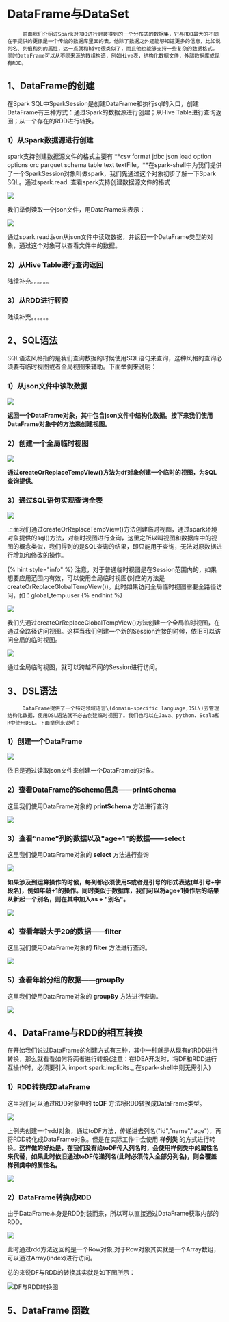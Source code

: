 # DataFrame与DataSet

         前面我们介绍过Spark对RDD进行封装得到的一个分布式的数据集，它与RDD最大的不同在于提供的更像是一个传统的数据库里面的表，他除了数据之外还能够知道更多的信息，比如说列名、列值和列的属性，这一点就和hive很类似了，而且他也能够支持一些复杂的数据格式。同时DataFrame可以从不同来源的数组构造，例如Hive表，结构化数据文件，外部数据库或现有RDD。

## **1、DataFrame的创建**

在Spark SQL中SparkSession是创建DataFrame和执行sql的入口，创建DataFrame有三种方式：通过Spark的数据源进行创建；从Hive Table进行查询返回；从一个存在的RDD进行转换。

### 1）从Spark数据源进行创建

spark支持创建数据源文件的格式主要有 **csv format jdbc json load option options orc parquet schema table text textFile。**在spark-shell中为我们提供了一个SparkSession对象叫做spark，我们先通过这个对象初步了解一下Spark SQL。通过spark.read. 查看spark支持创建数据源文件的格式

![](../.gitbook/assets/image%20%2860%29.png)

我们举例读取一个json文件，用DataFrame来表示：

![](../.gitbook/assets/image%20%2851%29.png)

通过spark.read.json从json文件中读取数据，并返回一个DataFrame类型的对象，通过这个对象可以查看文件中的数据。

### 2）从Hive Table进行查询返回

陆续补充。。。。。。

### 3）从RDD进行转换

陆续补充。。。。。。

## 2、SQL语法

SQL语法风格指的是我们查询数据的时候使用SQL语句来查询，这种风格的查询必须要有临时视图或者全局视图来辅助。下面举例来说明：

### 1）从json文件中读取数据

![](../.gitbook/assets/image%20%2847%29.png)

**返回一个DataFrame对象，其中包含json文件中结构化数据。接下来我们使用DataFrame对象中的方法来创建视图。**

### 2）创建一个全局临时视图

![](../.gitbook/assets/image%20%2861%29.png)

**通过createOrReplaceTempView\(\)方法为df对象创建一个临时的视图，为SQL查询提供。**

### 3）通过SQL语句实现查询全表

![](../.gitbook/assets/image%20%2848%29.png)

上面我们通过createOrReplaceTempView\(\)方法创建临时视图，通过spark环境对象提供的sql\(\)方法，对临时视图进行查询，这里之所以叫视图和数据库中的视图的概念类似，我们得到的是SQL查询的结果，即只能用于查询，无法对原数据进行增加和修改的操作。

{% hint style="info" %}
注意，对于普通临时视图是在Session范围内的，如果想要应用范围内有效，可以使用全局临时视图\(对应的方法是createOrReplaceGlobalTempView\(\)\)。此时如果访问全局临时视图需要全路径访问，如：global\_temp.user
{% endhint %}

![](../.gitbook/assets/image%20%2845%29.png)

我们先通过createOrReplaceGlobalTempView\(\)方法创建一个全局临时视图，在通过全路径访问视图。这样当我们创建一个新的Session连接的时候，依旧可以访问全局的临时视图。

![](../.gitbook/assets/image%20%2854%29.png)

通过全局临时视图，就可以跨越不同的Session进行访问。

## 3、DSL语法

         DataFrame提供了一个特定领域语言\(domain-specific language,DSL\)去管理结构化数据，使用DSL语法就不必去创建临时视图了。我们也可以在Java、python、Scala和R中使用DSL。下面举例来说明：

### 1）创建一个DataFrame

![](../.gitbook/assets/image%20%2847%29.png)

依旧是通过读取json文件来创建一个DataFrame的对象。

### 2）查看DataFrame的Schema信息——**printSchema** 

这里我们使用DataFrame对象的 **printSchema** 方法进行查询

![](../.gitbook/assets/image%20%2857%29.png)

### 3）查看“name”列的数据以及"age+1"的数据——select

这里我们使用DataFrame对象的 **select** 方法进行查询

![](../.gitbook/assets/image%20%2858%29.png)

**如果涉及到运算操作的时候，每列都必须使用$或者是引号的形式表达\(单引号+字段名\)，例如年龄+1的操作。同时类似于数据库，我们可以将age+1操作后的结果从新起一个别名，则在其中加入as + "别名"。**

![](../.gitbook/assets/image%20%2862%29.png)

### 4）查看年龄大于20的数据——filter

这里我们使用DataFrame对象的 **filter** 方法进行查询。

![](../.gitbook/assets/image%20%2853%29.png)

### 5）查看年龄分组的数据——groupBy

这里我们使用DataFrame对象的 **groupBy** 方法进行查询。

![](../.gitbook/assets/image%20%2856%29.png)



## 4、DataFrame与RDD的相互转换

在开始我们说过DataFrame的创建方式有三种，其中一种就是从现有的RDD进行转换，那么就看看如何将两者进行转换\(注意：在IDEA开发时，将DF和RDD进行互操作时，必须要引入  import spark.implicits.\_     在spark-shell中则无需引入\)

### 1）RDD转换成DataFrame

这里我们可以通过RDD对象中的 **toDF** 方法将RDD转换成DataFrame类型。

![](../.gitbook/assets/image%20%2849%29.png)

上例先创建一个rdd对象，通过toDF方法，传递进去列名\("id","name","age"\)，再将RDD转化成DataFrame对象。但是在实际工作中会使用 **样例类** 的方式进行转换。**这样做的好处是，在我们没有给toDF传入列名时，会使用样例类中的属性名来代替，如果此时依旧通过toDF传递列名\(此时必须传入全部分列名\)，则会覆盖样例类中的属性名。**

![](../.gitbook/assets/image%20%2863%29.png)

### 2）DataFrame转换成RDD

由于DataFrame本身是RDD封装而来，所以可以直接通过DataFrame获取内部的RDD。

![](../.gitbook/assets/image%20%2859%29.png)

此时通过rdd方法返回的是一个Row对象,对于Row对象其实就是一个Array数组，可以通过Array\(index\)进行访问。

总的来说DF与RDD的转换其实就是如下图所示：

![DF&#x4E0E;RDD&#x8F6C;&#x6362;&#x56FE;](../.gitbook/assets/image%20%2850%29.png)

## 5、DataFrame 函数



